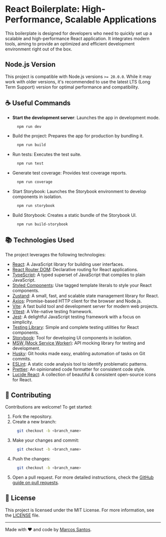 # React Boilerplate: High-Performance, Scalable Applications

This boilerplate is designed for developers who need to quickly set up a scalable and high-performance React application. It integrates modern tools, aiming to provide an optimized and efficient development environment right out of the box.


## Node.js Version

This project is compatible with Node.js versions `>= 20.0.0`. While it may work with older versions, it's recommended to use the latest LTS (Long Term Support) version for optimal performance and compatibility.

## ☕ Useful Commands

- **Start the development server**: Launches the app in development mode.
  ```bash
    npm run dev
  ```
- Build the project: Prepares the app for production by bundling it.
  ```bash
    npm run build
  ```
- Run tests: Executes the test suite.
  ```bash
    npm run test
  ```
- Generate test coverage: Provides test coverage reports.
  ```bash
    npm run coverage
  ```
  
- Start Storybook: Launches the Storybook environment to develop components in isolation.
  ```bash
    npm run storybook
  ```
- Build Storybook: Creates a static bundle of the Storybook UI.
  ```bash
    npm run build-storybook
  ```

## :books: Technologies Used

The project leverages the following technologies:

- [React](https://reactjs.org/): A JavaScript library for building user interfaces.
- [React Router DOM](https://reactrouter.com/): Declarative routing for React applications.
- [TypeScript](https://www.typescriptlang.org/): A typed superset of JavaScript that compiles to plain JavaScript.
- [Styled Components](https://styled-components.com/): Use tagged template literals to style your React components.
- [Zustand](https://github.com/pmndrs/zustand): A small, fast, and scalable state management library for React.
- [Axios](https://axios-http.com/): Promise-based HTTP client for the browser and Node.js.
- [Vite](https://vitejs.dev/): A fast build tool and development server for modern web projects.
- [Vitest](https://vitest.dev/): A Vite-native testing framework.
- [Jest](https://jestjs.io/): A delightful JavaScript testing framework with a focus on simplicity.
- [Testing Library](https://testing-library.com/): Simple and complete testing utilities for React components.
- [Storybook](https://storybook.js.org/): Tool for developing UI components in isolation.
- [MSW (Mock Service Worker)](https://mswjs.io/): API mocking library for testing and development.
- [Husky](https://typicode.github.io/husky): Git hooks made easy, enabling automation of tasks on Git commits.
- [ESLint](https://eslint.org/): A static code analysis tool to identify problematic patterns.
- [Prettier](https://prettier.io/): An opinionated code formatter for consistent code style.
- [Lucide React](https://lucide.dev/): A collection of beautiful & consistent open-source icons for React.



## 🤝 Contributing

Contributions are welcome! To get started:

1. Fork the repository.
2. Create a new branch:
   ```bash
     git checkout -b <branch_name>
   ```
3. Make your changes and commit:
   ```bash
     git checkout -b <branch_name>
   ```
4. Push the changes:
   ```bash
     git checkout -b <branch_name>
   ```
5. Open a pull request.
  For more detailed instructions, check the [GitHub guide on pull requests](https://help.github.com/en/github/collaborating-with-issues-and-pull-requests/creating-a-pull-request).

## :page_facing_up: License

This project is licensed under the MIT License. For more information, see the [LICENSE](LICENSE) file.

---

Made with :heart: and code by [Marcos Santos](https://github.com/MarcosSantosDev).

